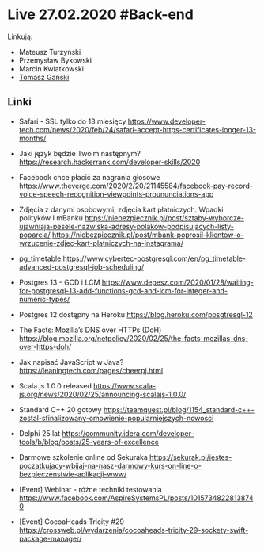 # Live 27.02.2020 #Back-end

Linkują:
- Mateusz Turzyński
- Przemysław Bykowski
- Marcin Kwiatkowski
- [Tomasz Gański](https://www.linkedin.com/in/tomaszganski)

## Linki

* Safari - SSL tylko do 13 miesięcy
  https://www.developer-tech.com/news/2020/feb/24/safari-accept-https-certificates-longer-13-months/

* Jaki język będzie Twoim następnym?
  https://research.hackerrank.com/developer-skills/2020

* Facebook chce płacić za nagrania głosowe
  https://www.theverge.com/2020/2/20/21145584/facebook-pay-record-voice-speech-recognition-viewpoints-proununciations-app

* Zdjęcia z danymi osobowymi, zdjęcia kart płatniczych. Wpadki polityków I mBanku
  https://niebezpiecznik.pl/post/sztaby-wyborcze-ujawniaja-pesele-nazwiska-adresy-polakow-podpisujacych-listy-poparcia/
https://niebezpiecznik.pl/post/mbank-poprosil-klientow-o-wrzucenie-zdjec-kart-platniczych-na-instagrama/

* pg_timetable
  https://www.cybertec-postgresql.com/en/pg_timetable-advanced-postgresql-job-scheduling/

* Postgres 13 - GCD i LCM
  https://www.depesz.com/2020/01/28/waiting-for-postgresql-13-add-functions-gcd-and-lcm-for-integer-and-numeric-types/

* Postgres 12 dostępny na Heroku
  https://blog.heroku.com/posgtresql-12

* The Facts: Mozilla’s DNS over HTTPs (DoH)
  https://blog.mozilla.org/netpolicy/2020/02/25/the-facts-mozillas-dns-over-https-doh/

* Jak napisać JavaScript w Java?
  https://leaningtech.com/pages/cheerpj.html

* Scala.js 1.0.0 released
  https://www.scala-js.org/news/2020/02/25/announcing-scalajs-1.0.0/

* Standard C++ 20 gotowy
  https://teamquest.pl/blog/1154_standard-c++-zostal-sfinalizowany-omowienie-popularniejszych-nowosci

* Delphi 25 lat
  https://community.idera.com/developer-tools/b/blog/posts/25-years-of-excellence

* Darmowe szkolenie online od Sekuraka
  https://sekurak.pl/jestes-poczatkujacy-wbijaj-na-nasz-darmowy-kurs-on-line-o-bezpieczenstwie-aplikacji-www/

* [Event] Webinar - różne techniki testowania
  https://www.facebook.com/AspireSystemsPL/posts/10157348228138740

* [Event] CocoaHeads Tricity #29
  https://crossweb.pl/wydarzenia/cocoaheads-tricity-29-sockety-swift-package-manager/
